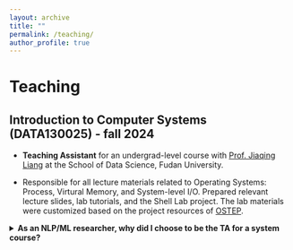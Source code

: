 ```yaml
---
layout: archive
title: ""
permalink: /teaching/
author_profile: true
---
```

# Teaching

## Introduction to Computer Systems (DATA130025) - fall 2024

- **Teaching Assistant** for an undergrad-level course with [Prof. Jiaqing Liang](https://lsdefine.github.io/) at the School of Data Science, Fudan University.

- Responsible for all lecture materials related to Operating Systems: Process, Virtural Memory, and System-level I/O. Prepared relevant lecture slides, lab tutorials, and the Shell Lab project. The lab materials were customized based on the project resources of [OSTEP](https://github.com/remzi-arpacidusseau/ostep-projects).


<details>
<summary><strong>As an NLP/ML researcher, why did I choose to be the TA for a system course?</strong></summary>

With the advent of LLMs, knowledge of system infrastructure, especially on parallel and distributed computing, is becoming increasingly important for NLP research. In-depth understanding of distributed training frameworks enables researchers to predict the costs of their training and perform tailored optimization to improve latency and memory efficiency. In my opinion, this course plays a crucial role in building the foundation of system education for future NLP researchers. Therefore, throughout the preparation of lecture materials, lab assignments and office hour recitation, I have not only been polishing the delivery of traditional system knowledge, but also preparing my students for the fascinating world of LLMs and machine learning systems. In my anticipated academic career, I am also eager and well-equipped to instruct future machine learning researchers on both data-centric topics and beyond.

</details>
